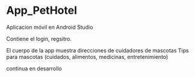 # App_PetHotel
Aplicacion móvil en Android Studio

Contiene el login, regsitro.

El cuerpo de la app muestra direcciones de cuidadores de mascotas
Tips para mascotas (cuidados, alimentos, medicinas, entretenimiento)

continua en desarrollo
